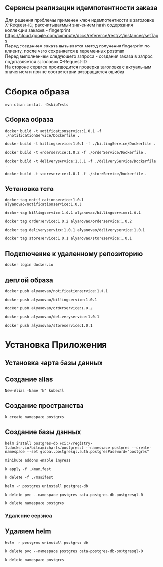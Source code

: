 ## Сервисы реализации идемпотентности заказа
Для решения проблемы применен ключ идемпотентности в заголовке X-Request-ID, рассчитываемый значением hash содержания<br>
коллекции заказов - fingerprint https://cloud.google.com/compute/docs/reference/rest/v1/instances/setTags<br>
Перед созданием заказа вызывается метод получения fingerprint по клиенту, после чего сохраняется в переменных postman<br>
Перед выполнением следующего запроса - создания заказа в запрос подставляется заголовок X-Request-ID<br>
На стороне сервиса производится проверка заголовка с актуальным значением и при не соответствии возвращается ошибка



# Сборка образа
```shell
mvn clean install -DskipTests
```

## Сборка образа
```shell
docker build -t notificationservice:1.0.1 -f ./notificationService/Dockerfile .
```
```shell
docker build -t billingservice:1.0.1 -f ./billingService/Dockerfile .
```
```shell
docker build -t orderservice:1.0.2 -f ./orderService/Dockerfile .
```
```shell
docker build -t deliveryservice:1.0.1 -f ./deliveryService/Dockerfile .
```
```shell
docker build -t storeservice:1.0.1 -f ./storeService/Dockerfile .
```

## Установка тега
```shell
docker tag notificationservice:1.0.1 alyanovao/notificationservice:1.0.1
```
```shell
docker tag billingservice:1.0.1 alyanovao/billingservice:1.0.1
```
```shell
docker tag orderservice:1.0.2 alyanovao/orderservice:1.0.2
```
```shell
docker tag deliveryservice:1.0.1 alyanovao/deliveryservice:1.0.1
```
```shell
docker tag storeservice:1.0.1 alyanovao/storeservice:1.0.1
```


## Подключение к удаленному репозиторию
```shell
docker login docker.io
```

## деплой образа
```shell
docker push alyanovao/notificationservice:1.0.1
```
```shell
docker push alyanovao/billingservice:1.0.1
```
```shell
docker push alyanovao/orderservice:1.0.2
```
```shell
docker push alyanovao/deliveryservice:1.0.1
```
```shell
docker push alyanovao/storeservice:1.0.1
```


# Установка Приложения
## Установка чарта базы данных
## Создание alias
```shell
New-Alias -Name "k" kubectl
```

## Создание пространства
```shell
k create namespace postgres
```

## Создание базы данных
```shell
helm install postgres-db oci://registry-1.docker.io/bitnamicharts/postgresql --namespace postgres --create-namespace --set global.postgresql.auth.postgresPassword="postgres"
```

```shell
minikube addons enable ingress
```

```shell
k apply -f ./manifest
```

```shell
k delete -f ./manifest

helm -n postgres uninstall postgres-db

k delete pvc --namespace postgres data-postgres-db-postgresql-0

k delete namespace postgres
```

### Удаление сервиса
## Удаляем helm
```shell
helm -n postgres uninstall postgres-db
```

```shell
k delete pvc --namespace postgres data-postgres-db-postgresql-0
```

```shell
k delete namespace postgres
```
